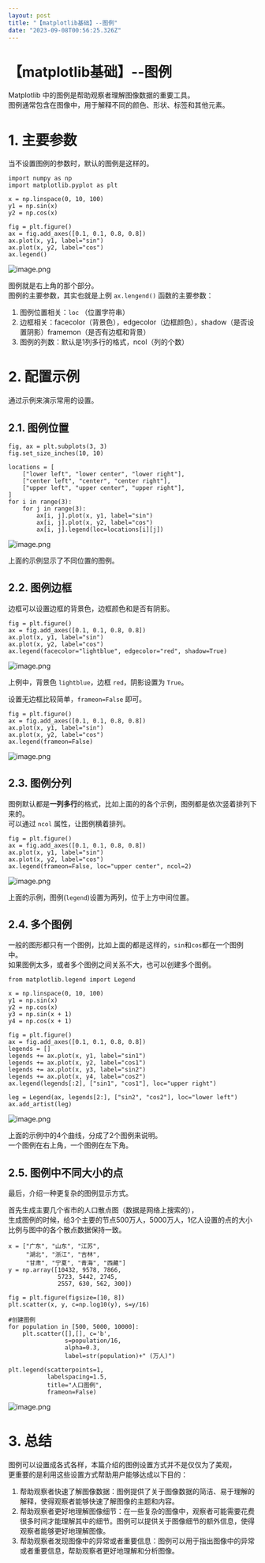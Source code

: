 ```yaml
---
layout: post
title: "【matplotlib基础】--图例"
date: "2023-09-08T00:56:25.326Z"
---
```

【matplotlib基础】--图例
==================

Matplotlib 中的图例是帮助观察者理解图像数据的重要工具。  
图例通常包含在图像中，用于解释不同的颜色、形状、标签和其他元素。

1\. 主要参数
========

当不设置图例的参数时，默认的图例是这样的。

    import numpy as np
    import matplotlib.pyplot as plt
    
    x = np.linspace(0, 10, 100)
    y1 = np.sin(x)
    y2 = np.cos(x)
    
    fig = plt.figure()
    ax = fig.add_axes([0.1, 0.1, 0.8, 0.8])
    ax.plot(x, y1, label="sin")
    ax.plot(x, y2, label="cos")
    ax.legend()
    

![image.png](https://cdn.nlark.com/yuque/0/2023/png/2235414/1686843077061-e8fa30b4-c3cc-432d-b64b-61ae0302f45a.png#averageHue=%23fbfaf8&clientId=u525ce641-1844-4&from=paste&height=426&id=u17f16fb2&originHeight=426&originWidth=579&originalType=binary&ratio=1&rotation=0&showTitle=false&size=39959&status=done&style=stroke&taskId=uf95be684-34d2-46f1-b54f-cdb8af79f0f&title=&width=579)

图例就是右上角的那个部分。  
图例的主要参数，其实也就是上例 `ax.lengend()` 函数的主要参数：

1.  图例位置相关：`loc` （位置字符串）
2.  边框相关：facecolor（背景色），edgecolor（边框颜色），shadow（是否设置阴影）framemon（是否有边框和背景）
3.  图例的列数：默认是1列多行的格式，ncol（列的个数）

2\. 配置示例
========

通过示例来演示常用的设置。

2.1. 图例位置
---------

    fig, ax = plt.subplots(3, 3)
    fig.set_size_inches(10, 10)
    
    locations = [
        ["lower left", "lower center", "lower right"],
        ["center left", "center", "center right"],
        ["upper left", "upper center", "upper right"],
    ]
    for i in range(3):
        for j in range(3):
            ax[i, j].plot(x, y1, label="sin")
            ax[i, j].plot(x, y2, label="cos")
            ax[i, j].legend(loc=locations[i][j])
    

![image.png](https://cdn.nlark.com/yuque/0/2023/png/2235414/1686880420036-7147187a-44cf-448b-bd14-af360b1ef1c5.png#averageHue=%23f8f6f4&clientId=uf731b72b-d117-4&from=paste&height=812&id=u27112bf1&originHeight=812&originWidth=840&originalType=binary&ratio=1&rotation=0&showTitle=false&size=130330&status=done&style=stroke&taskId=uefdf769b-b62f-44f8-b5b4-1d622853d0a&title=&width=840)

上面的示例显示了不同位置的图例。

2.2. 图例边框
---------

边框可以设置边框的背景色，边框颜色和是否有阴影。

    fig = plt.figure()
    ax = fig.add_axes([0.1, 0.1, 0.8, 0.8])
    ax.plot(x, y1, label="sin")
    ax.plot(x, y2, label="cos")
    ax.legend(facecolor="lightblue", edgecolor="red", shadow=True)
    

![image.png](https://cdn.nlark.com/yuque/0/2023/png/2235414/1686880643915-935debb3-f6d6-4688-981b-71bfc4132784.png#averageHue=%23fbfaf8&clientId=uf731b72b-d117-4&from=paste&height=426&id=u878912fd&originHeight=426&originWidth=579&originalType=binary&ratio=1&rotation=0&showTitle=false&size=36077&status=done&style=stroke&taskId=u43d1179c-c833-4759-98d6-ef04b9e9360&title=&width=579)

上例中，背景色 `lightblue`，边框 `red`，阴影设置为 `True`。

设置无边框比较简单，`frameon=False` 即可。

    fig = plt.figure()
    ax = fig.add_axes([0.1, 0.1, 0.8, 0.8])
    ax.plot(x, y1, label="sin")
    ax.plot(x, y2, label="cos")
    ax.legend(frameon=False)
    

![image.png](https://cdn.nlark.com/yuque/0/2023/png/2235414/1686880752893-7e284ee5-ce49-4ea1-a524-b1182d8339eb.png#averageHue=%23fbfaf9&clientId=uf731b72b-d117-4&from=paste&height=426&id=u8a640d39&originHeight=426&originWidth=579&originalType=binary&ratio=1&rotation=0&showTitle=false&size=35528&status=done&style=stroke&taskId=u8f879928-e87f-4bca-990e-63ccf6eb7b2&title=&width=579)

2.3. 图例分列
---------

图例默认都是**一列多行**的格式，比如上面的的各个示例，图例都是依次竖着排列下来的。  
可以通过 `ncol` 属性，让图例横着排列。

    fig = plt.figure()
    ax = fig.add_axes([0.1, 0.1, 0.8, 0.8])
    ax.plot(x, y1, label="sin")
    ax.plot(x, y2, label="cos")
    ax.legend(frameon=False, loc="upper center", ncol=2)
    

![image.png](https://cdn.nlark.com/yuque/0/2023/png/2235414/1686880846018-831c5712-ae4f-469e-8cd6-0b33f4fde0b6.png#averageHue=%23fbfaf9&clientId=uf731b72b-d117-4&from=paste&height=426&id=u342c57bd&originHeight=426&originWidth=579&originalType=binary&ratio=1&rotation=0&showTitle=false&size=35212&status=done&style=stroke&taskId=u975e4293-2a14-4ec6-8714-13986e8e4c6&title=&width=579)

上面的示例，图例(`legend`)设置为两列，位于上方中间位置。

2.4. 多个图例
---------

一般的图形都只有一个图例，比如上面的都是这样的，`sin`和`cos`都在一个图例中。  
如果图例太多，或者多个图例之间关系不大，也可以创建多个图例。

    from matplotlib.legend import Legend
    
    x = np.linspace(0, 10, 100)
    y1 = np.sin(x)
    y2 = np.cos(x)
    y3 = np.sin(x + 1)
    y4 = np.cos(x + 1)
    
    fig = plt.figure()
    ax = fig.add_axes([0.1, 0.1, 0.8, 0.8])
    legends = []
    legends += ax.plot(x, y1, label="sin1")
    legends += ax.plot(x, y2, label="cos1")
    legends += ax.plot(x, y3, label="sin2")
    legends += ax.plot(x, y4, label="cos2")
    ax.legend(legends[:2], ["sin1", "cos1"], loc="upper right")
    
    leg = Legend(ax, legends[2:], ["sin2", "cos2"], loc="lower left")
    ax.add_artist(leg)
    

![image.png](https://cdn.nlark.com/yuque/0/2023/png/2235414/1686881025777-22335da9-dedd-4eb6-8d96-627cd7768f66.png#averageHue=%23faf7f6&clientId=uf731b72b-d117-4&from=paste&height=426&id=u12776683&originHeight=426&originWidth=579&originalType=binary&ratio=1&rotation=0&showTitle=false&size=61352&status=done&style=stroke&taskId=u05781324-c08d-4537-ad64-40fb60294d1&title=&width=579)

上面的示例中的4个曲线，分成了2个图例来说明。  
一个图例在右上角，一个图例在左下角。

2.5. 图例中不同大小的点
--------------

最后，介绍一种更复杂的图例显示方式。

首先生成主要几个省市的人口散点图（数据是网络上搜索的），  
生成图例的时候，给3个主要的节点500万人，5000万人，1亿人设置的点的大小比例与图中的各个散点数据保持一致。

    x = ["广东", "山东", "江苏", 
         "湖北", "浙江", "吉林", 
         "甘肃", "宁夏", "青海", "西藏"]
    y = np.array([10432, 9578, 7866, 
                  5723, 5442, 2745,
                  2557, 630, 562, 300])
    
    fig = plt.figure(figsize=[10, 8])
    plt.scatter(x, y, c=np.log10(y), s=y/16)
    
    #创建图例
    for population in [500, 5000, 10000]:
        plt.scatter([],[], c='b', 
                    s=population/16, 
                    alpha=0.3, 
                    label=str(population)+" (万人)")
    
    plt.legend(scatterpoints=1, 
               labelspacing=1.5, 
               title="人口图例",
               frameon=False)
    

![image.png](https://cdn.nlark.com/yuque/0/2023/png/2235414/1686881568422-4b092fc6-c33b-48f0-93d4-b64b225005e3.png#averageHue=%23fcfbfb&clientId=uf731b72b-d117-4&from=paste&height=660&id=ub6c2444c&originHeight=660&originWidth=842&originalType=binary&ratio=1&rotation=0&showTitle=false&size=34450&status=done&style=stroke&taskId=u21cfa869-a114-4c2b-8f1d-68b4760040b&title=&width=842)

3\. 总结
======

图例可以设置成各式各样，本篇介绍的图例设置方式并不是仅仅为了美观，  
更重要的是利用这些设置方式帮助用户能够达成以下目的：

1.  帮助观察者快速了解图像数据：图例提供了关于图像数据的简洁、易于理解的解释，使得观察者能够快速了解图像的主题和内容。
2.  帮助观察者更好地理解图像细节：在一些复杂的图像中，观察者可能需要花费很多时间才能理解其中的细节。图例可以提供关于图像细节的额外信息，使得观察者能够更好地理解图像。
3.  帮助观察者发现图像中的异常或者重要信息：图例可以用于指出图像中的异常或者重要信息，帮助观察者更好地理解和分析图像。